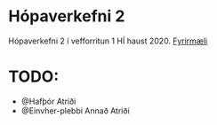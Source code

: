 
# Hópaverkefni 2
Hópaverkefni 2 í vefforritun 1 HÍ haust 2020.
<a href="https://github.com/vefforritun/vef1-2020-h2">Fyrirmæli</a>

# TODO:
* @Hafþór Atriði
* @Einvher-plebbi Annað Atriði 
